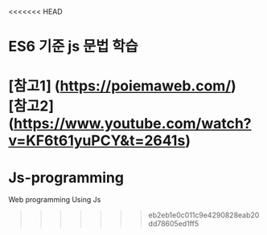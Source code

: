 <<<<<<< HEAD
# ES6 기준 js 문법 학습

[참고1] (https://poiemaweb.com/) <br/>
[참고2] (https://www.youtube.com/watch?v=KF6t61yuPCY&t=2641s)
=======
# Js-programming
Web programming Using Js
>>>>>>> eb2eb1e0c011c9e4290828eab20dd78605ed1ff5
